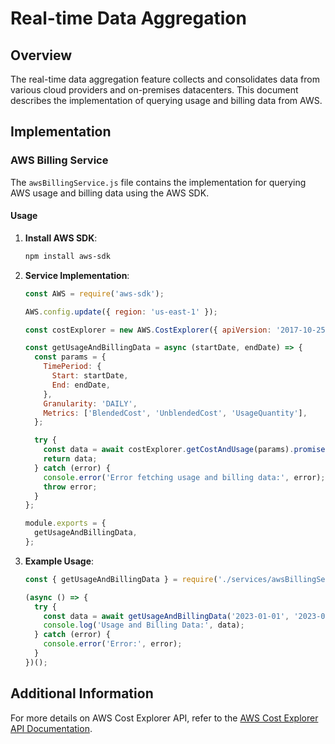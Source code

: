 # Real-time Data Aggregation

## Overview
The real-time data aggregation feature collects and consolidates data from various cloud providers and on-premises datacenters. This document describes the implementation of querying usage and billing data from AWS.

## Implementation

### AWS Billing Service

The `awsBillingService.js` file contains the implementation for querying AWS usage and billing data using the AWS SDK.

#### Usage

1. **Install AWS SDK**:
    ```bash
    npm install aws-sdk
    ```

2. **Service Implementation**:
    ```javascript
    const AWS = require('aws-sdk');

    AWS.config.update({ region: 'us-east-1' });

    const costExplorer = new AWS.CostExplorer({ apiVersion: '2017-10-25' });

    const getUsageAndBillingData = async (startDate, endDate) => {
      const params = {
        TimePeriod: {
          Start: startDate,
          End: endDate,
        },
        Granularity: 'DAILY',
        Metrics: ['BlendedCost', 'UnblendedCost', 'UsageQuantity'],
      };

      try {
        const data = await costExplorer.getCostAndUsage(params).promise();
        return data;
      } catch (error) {
        console.error('Error fetching usage and billing data:', error);
        throw error;
      }
    };

    module.exports = {
      getUsageAndBillingData,
    };
    ```

3. **Example Usage**:
    ```javascript
    const { getUsageAndBillingData } = require('./services/awsBillingService');

    (async () => {
      try {
        const data = await getUsageAndBillingData('2023-01-01', '2023-01-31');
        console.log('Usage and Billing Data:', data);
      } catch (error) {
        console.error('Error:', error);
      }
    })();
    ```

## Additional Information
For more details on AWS Cost Explorer API, refer to the [AWS Cost Explorer API Documentation](https://docs.aws.amazon.com/cost-management/latest/APIReference/API_Operations_AWS_Cost_Explorer.html).